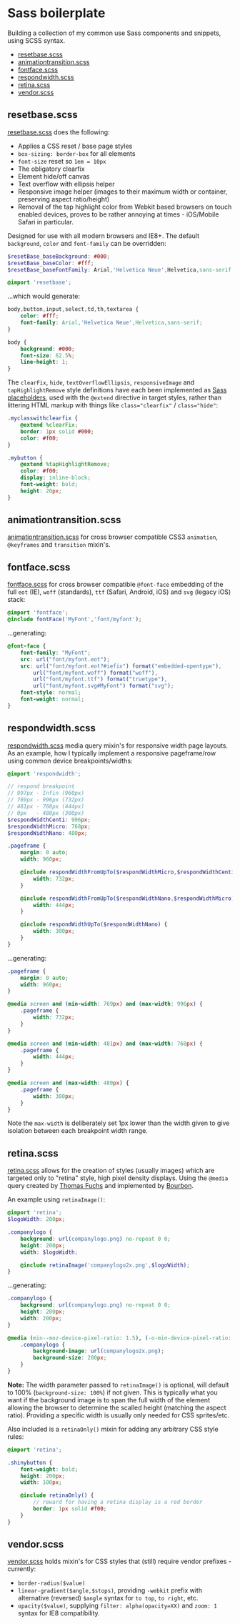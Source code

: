 # Sass boilerplate
Building a collection of my common use Sass components and snippets, using SCSS syntax.
- [resetbase.scss](#resetbasescss)
- [animationtransition.scss](#animationtransitionscss)
- [fontface.scss](#fontfacescss)
- [respondwidth.scss](#respondwidthscss)
- [retina.scss](#retinascss)
- [vendor.scss](#vendorscss)

## resetbase.scss
[resetbase.scss](resetbase.scss) does the following:
- Applies a CSS reset / base page styles
- `box-sizing: border-box` for all elements
- `font-size` reset so `1em = 10px`
- The obligatory clearfix
- Element hide/off canvas
- Text overflow with ellipsis helper
- Responsive image helper (images to their maximum width or container, preserving aspect ratio/height)
- Removal of the tap highlight color from Webkit based browsers on touch enabled devices, proves to be rather annoying at times - iOS/Mobile Safari in particular.

Designed for use with all modern browsers and IE8+. The default `background`, `color` and `font-family` can be overridden:

```scss
$resetBase_baseBackground: #000;
$resetBase_baseColor: #fff;
$resetBase_baseFontFamily: Arial,'Helvetica Neue',Helvetica,sans-serif;

@import 'resetbase';
```

...which would generate:

```css
body,button,input,select,td,th,textarea {
	color: #fff;
	font-family: Arial,'Helvetica Neue',Helvetica,sans-serif;
}

body {
	background: #000;
	font-size: 62.5%;
	line-height: 1;
}
```

The `clearFix`, `hide`, `textOverflowEllipsis`, `responsiveImage` and `tapHighlightRemove` style definitions have each been implemented as [Sass placeholders](http://sass-lang.com/docs/yardoc/file.SASS_REFERENCE.html#placeholders), used with the `@extend` directive in target styles, rather than littering HTML markup with things like `class="clearfix"` / `class="hide"`:

```scss
.myclasswithclearfix {
	@extend %clearFix;
	border: 1px solid #000;
	color: #f00;
}

.mybutton {
	@extend %tapHighlightRemove;
	color: #f00;
	display: inline-block;
	font-weight: bold;
	height: 20px;
}
```

## animationtransition.scss
[animationtransition.scss](animationtransition.scss) for cross browser compatible CSS3 `animation`, `@keyframes` and `transition` mixin's.

## fontface.scss
[fontface.scss](fontface.scss) for cross browser compatible `@font-face` embedding of the full `eot` (IE), `woff` (standards), `ttf` (Safari, Android, iOS) and `svg` (legacy iOS) stack:

```scss
@import 'fontface';
@include fontFace('MyFont','font/myfont');
```

...generating:

```css
@font-face {
	font-family: "MyFont";
	src: url("font/myfont.eot");
	src: url("font/myfont.eot?#iefix") format("embedded-opentype"),
		url("font/myfont.woff") format("woff"),
		url("font/myfont.ttf") format("truetype"),
		url("font/myfont.svg#MyFont") format("svg");
	font-style: normal;
	font-weight: normal;
}
```

## respondwidth.scss
[respondwidth.scss](respondwidth.scss) media query mixin's for responsive width page layouts. As an example, how I typically implement a responsive pageframe/row using common device breakpoints/widths:

```scss
@import 'respondwidth';

// respond breakpoint
// 997px - Infin (960px)
// 769px - 996px (732px)
// 481px - 768px (444px)
// 0px	 - 480px (300px)
$respondWidthCenti: 996px;
$respondWidthMicro: 768px;
$respondWidthNano: 480px;

.pageframe {
	margin: 0 auto;
	width: 960px;

	@include respondWidthFromUpTo($respondWidthMicro,$respondWidthCenti) {
		width: 732px;
	}

	@include respondWidthFromUpTo($respondWidthNano,$respondWidthMicro) {
		width: 444px;
	}

	@include respondWidthUpTo($respondWidthNano) {
		width: 300px;
	}
}
```

...generating:

```css
.pageframe {
	margin: 0 auto;
	width: 960px;
}

@media screen and (min-width: 769px) and (max-width: 996px) {
	.pageframe {
		width: 732px;
	}
}

@media screen and (min-width: 481px) and (max-width: 768px) {
	.pageframe {
		width: 444px;
	}
}

@media screen and (max-width: 480px) {
	.pageframe {
		width: 300px;
	}
}
```

Note the `max-width` is deliberately set 1px lower than the width given to give isolation between each breakpoint width range.

## retina.scss
[retina.scss](retina.scss) allows for the creation of styles (usually images) which are targeted only to "retina" style, high pixel density displays. Using the `@media` query created by [Thomas Fuchs](https://gist.github.com/madrobby/4161897/) and implemented by [Bourbon](http://bourbon.io/docs/#hidpi-media-query).

An example using `retinaImage()`:

```scss
@import 'retina';
$logoWidth: 200px;

.companylogo {
	background: url(companylogo.png) no-repeat 0 0;
	height: 200px;
	width: $logoWidth;

	@include retinaImage('companylogo2x.png',$logoWidth);
}
```

...generating:

```css
.companylogo {
	background: url(companylogo.png) no-repeat 0 0;
	height: 200px;
	width: 200px;
}

@media (min--moz-device-pixel-ratio: 1.5), (-o-min-device-pixel-ratio: 3 / 2), (-webkit-min-device-pixel-ratio: 1.5), (min-device-pixel-ratio: 1.5), (min-resolution: 144dpi), (min-resolution: 1.5dppx) {
	.companylogo {
		background-image: url(companylogo2x.png);
		background-size: 200px;
	}
}
```

**Note:** The width parameter passed to `retinaImage()` is optional, will default to 100% (`background-size: 100%`) if not given. This is typically what you want if the background image is to span the full width of the element allowing the browser to determine the scalled height (matching the aspect ratio). Providing a specific width is usually only needed for CSS sprites/etc.

Also included is a `retinaOnly()` mixin for adding any arbitrary CSS style rules:
```scss
@import 'retina';

.shinybutton {
	font-weight: bold;
	height: 200px;
	width: 100px;

	@include retinaOnly() {
		// reward for having a retina display is a red border
		border: 1px solid #f00;
	}
}
```


## vendor.scss
[vendor.scss](vendor.scss) holds mixin's for CSS styles that (still) require vendor prefixes - currently:
- `border-radius($value)`
- `linear-gradient($angle,$stops)`, providing `-webkit` prefix with alternative (reversed) `$angle` syntax for `to top`, `to right`, etc.
- `opacity($value)`, supplying `filter: alpha(opacity=XX)` and `zoom: 1` syntax for IE8 compatibility.

